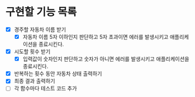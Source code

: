 # 구현할 기능 목록

- [x] 경주할 자동차 이름 받기
  - [x] 자동차 이름 5자 이하인지 판단하고 5자 초과이면 에러를 발생시키고 애플리케이션을 종료시킨다.
- [x] 시도할 횟수 받기
  - [x] 입력값이 숫자인지 판단하고 숫자가 아니면 에러를 발생시키고 애플리케이션을 종료시킨다.
- [x] 반복하는 횟수 동안 자동차 상태 출력하기
- [x] 최종 결과 출력하기
- [ ] 각 함수마다 테스트 코드 추가
